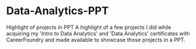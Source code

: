 # Data-Analytics-PPT
Highlight of projects in PPT
A highlight of a few projects I did while acquiring my 'Intro to Data Analytics' and 'Data Analytics' certificates with CareerFoundry and made available to showcase those projects in a PPT. 
